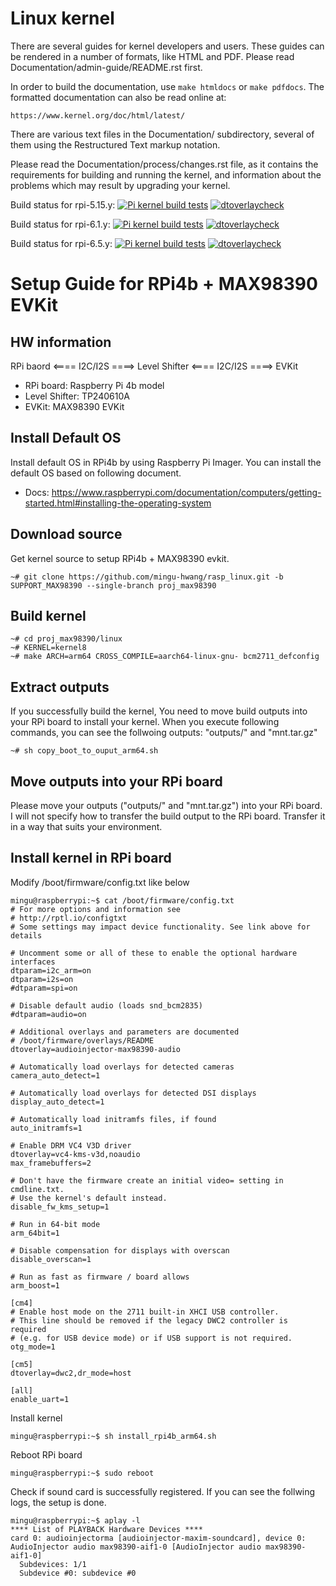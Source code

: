 Linux kernel
============

There are several guides for kernel developers and users. These guides can
be rendered in a number of formats, like HTML and PDF. Please read
Documentation/admin-guide/README.rst first.

In order to build the documentation, use ``make htmldocs`` or
``make pdfdocs``.  The formatted documentation can also be read online at:

    https://www.kernel.org/doc/html/latest/

There are various text files in the Documentation/ subdirectory,
several of them using the Restructured Text markup notation.

Please read the Documentation/process/changes.rst file, as it contains the
requirements for building and running the kernel, and information about
the problems which may result by upgrading your kernel.

Build status for rpi-5.15.y:
[![Pi kernel build tests](https://github.com/raspberrypi/linux/actions/workflows/kernel-build.yml/badge.svg?branch=rpi-5.15.y)](https://github.com/raspberrypi/linux/actions/workflows/kernel-build.yml)
[![dtoverlaycheck](https://github.com/raspberrypi/linux/actions/workflows/dtoverlaycheck.yml/badge.svg?branch=rpi-5.15.y)](https://github.com/raspberrypi/linux/actions/workflows/dtoverlaycheck.yml)

Build status for rpi-6.1.y:
[![Pi kernel build tests](https://github.com/raspberrypi/linux/actions/workflows/kernel-build.yml/badge.svg?branch=rpi-6.1.y)](https://github.com/raspberrypi/linux/actions/workflows/kernel-build.yml)
[![dtoverlaycheck](https://github.com/raspberrypi/linux/actions/workflows/dtoverlaycheck.yml/badge.svg?branch=rpi-6.1.y)](https://github.com/raspberrypi/linux/actions/workflows/dtoverlaycheck.yml)

Build status for rpi-6.5.y:
[![Pi kernel build tests](https://github.com/raspberrypi/linux/actions/workflows/kernel-build.yml/badge.svg?branch=rpi-6.5.y)](https://github.com/raspberrypi/linux/actions/workflows/kernel-build.yml)
[![dtoverlaycheck](https://github.com/raspberrypi/linux/actions/workflows/dtoverlaycheck.yml/badge.svg?branch=rpi-6.5.y)](https://github.com/raspberrypi/linux/actions/workflows/dtoverlaycheck.yml)

# Setup Guide for RPi4b + MAX98390 EVKit
## HW information
RPi baord <==== I2C/I2S ====> Level Shifter <==== I2C/I2S ====> EVKit
* RPi board: Raspberry Pi 4b model
* Level Shifter: TP240610A
* EVKit: MAX98390 EVKit

## Install Default OS
Install default OS in RPi4b by using Raspberry Pi Imager. You can install the default OS based on following document.
* Docs: https://www.raspberrypi.com/documentation/computers/getting-started.html#installing-the-operating-system

## Download source
Get kernel source to setup RPi4b + MAX98390 evkit.
```
~# git clone https://github.com/mingu-hwang/rasp_linux.git -b SUPPORT_MAX98390 --single-branch proj_max98390
```

## Build kernel
```
~# cd proj_max98390/linux
~# KERNEL=kernel8
~# make ARCH=arm64 CROSS_COMPILE=aarch64-linux-gnu- bcm2711_defconfig
```

## Extract outputs
If you successfully build the kernel, You need to move build outputs into your RPi board to install your kernel.
When you execute following commands, you can see the follwoing outputs: "outputs/" and "mnt.tar.gz"
```
~# sh copy_boot_to_ouput_arm64.sh
```

## Move outputs into your RPi board
Please move your outputs ("outputs/" and "mnt.tar.gz") into your RPi board.
I will not specify how to transfer the build output to the RPi board. Transfer it in a way that suits your environment.

## Install kernel in RPi board
Modify /boot/firmware/config.txt like below
```
mingu@raspberrypi:~$ cat /boot/firmware/config.txt
# For more options and information see
# http://rptl.io/configtxt
# Some settings may impact device functionality. See link above for details

# Uncomment some or all of these to enable the optional hardware interfaces
dtparam=i2c_arm=on
dtparam=i2s=on
#dtparam=spi=on

# Disable default audio (loads snd_bcm2835)
#dtparam=audio=on

# Additional overlays and parameters are documented
# /boot/firmware/overlays/README
dtoverlay=audioinjector-max98390-audio

# Automatically load overlays for detected cameras
camera_auto_detect=1

# Automatically load overlays for detected DSI displays
display_auto_detect=1

# Automatically load initramfs files, if found
auto_initramfs=1

# Enable DRM VC4 V3D driver
dtoverlay=vc4-kms-v3d,noaudio
max_framebuffers=2

# Don't have the firmware create an initial video= setting in cmdline.txt.
# Use the kernel's default instead.
disable_fw_kms_setup=1

# Run in 64-bit mode
arm_64bit=1

# Disable compensation for displays with overscan
disable_overscan=1

# Run as fast as firmware / board allows
arm_boost=1

[cm4]
# Enable host mode on the 2711 built-in XHCI USB controller.
# This line should be removed if the legacy DWC2 controller is required
# (e.g. for USB device mode) or if USB support is not required.
otg_mode=1

[cm5]
dtoverlay=dwc2,dr_mode=host

[all]
enable_uart=1
```

Install kernel
```
mingu@raspberrypi:~$ sh install_rpi4b_arm64.sh
```

Reboot RPi board
```
mingu@raspberrypi:~$ sudo reboot
```

Check if sound card is successfully registered. If you can see the follwing logs, the setup is done.
```
mingu@raspberrypi:~$ aplay -l
**** List of PLAYBACK Hardware Devices ****
card 0: audioinjectorma [audioinjector-maxim-soundcard], device 0: AudioInjector audio max98390-aif1-0 [AudioInjector audio max98390-aif1-0]
  Subdevices: 1/1
  Subdevice #0: subdevice #0
```

